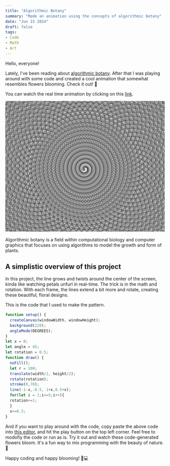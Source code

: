 ```yaml
---
title: "Algorithmic Botany"
summary: "Made an animation using the concepts of algorithmic botany" 
date: "Jun 15 2024"
draft: false
tags:
- Code
- Math
- Art 
---
```


Hello, everyone!

Lately, I've been reading about [algorithmic botany](http://algorithmicbotany.org/). After that I was playing around with some code and created a cool animation that somewhat resembles flowers blooming. Check it out! 🌼

You can watch the real time animation by clicking on this <a href="https://editor.p5js.org/zoyron/full/wVmf79-uL" target="_blank">link</a>.

![flower animation](../assets/algoBotany.png)

Algorithmic botany is a field within computational biology and computer graphics that focuses on using algorithms to model the growth and form of plants. 

## A simplistic overview of this project

In this project, the line grows and twists around the center of the screen, kinda like watching petals unfurl in real-time.
The trick is in the math and rotation. With each frame, the lines extend a bit more and rotate, creating these beautiful, floral designs.

This is the code that I used to make the pattern. 

```js
function setup() {
  createCanvas(windowWidth, windowHeight);
  background(220);
  angleMode(DEGREES);
}
let x = 0;
let angle = 45;
let rotation = 0.5;
function draw() {
  noFill();
  let r = 100;
  translate(width/2, height/2);
  rotate(rotation);
  stroke(0,70);
  line(-1-x,-0.5, 1+x,0.5+x);
  for(let i = 1;i<=5;i++){
  rotation+=1;
  }
  x+=0.5;
}
```
And if you want to play around with the code, copy paste the above code into <a href="https://editor.p5js.org/" target="_blank">this editor</a>, and hit the play button on the top left corner. Feel free to modofiy the code or run as is.
Try it out and watch these code-generated flowers bloom. It's a fun way to mix programming with the beauty of nature. 🌷

Happy coding and happy blooming! 🌸💻
